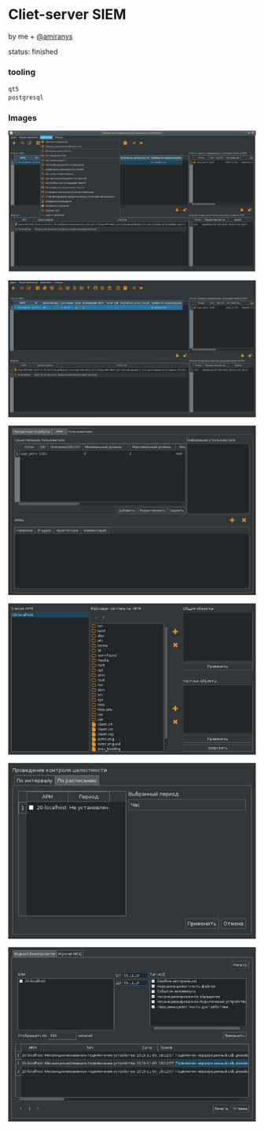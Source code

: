 # Cliet-server SIEM

by me + [@amiranys](https://github.com/amiranys)

status: finished

### tooling

```bash
qt5
postgresql
```

### Images

![main window menu](main2.jpg)

![main window](main.jpg)

![objects](objects.jpg)

![host fs](fs.jpg)

![periodic integrity](integrity.jpg)

![log](log.jpg)
